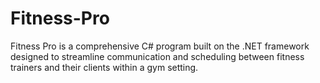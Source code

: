 # Fitness-Pro
Fitness Pro is a comprehensive C# program built on the .NET framework designed to streamline communication and scheduling between fitness trainers and their clients within a gym setting.

